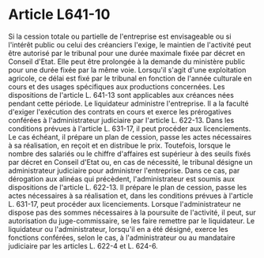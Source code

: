 # Article L641-10

Si la cession totale ou partielle de l'entreprise est envisageable ou si l'intérêt public ou celui des créanciers l'exige, le maintien de l'activité peut être autorisé par le tribunal pour une durée maximale fixée par décret en Conseil d'Etat. Elle peut être prolongée à la demande du ministère public pour une durée fixée par la même voie. Lorsqu'il s'agit d'une exploitation agricole, ce délai est fixé par le tribunal en fonction de l'année culturale en cours et des usages spécifiques aux productions concernées. Les dispositions de l'article L. 641-13 sont applicables aux créances nées pendant cette période.   Le liquidateur administre l'entreprise. Il a la faculté d'exiger l'exécution des contrats en cours et exerce les prérogatives conférées à l'administrateur judiciaire par l'article L. 622-13.   Dans les conditions prévues à l'article L. 631-17, il peut procéder aux licenciements.   Le cas échéant, il prépare un plan de cession, passe les actes nécessaires à sa réalisation, en reçoit et en distribue le prix.   Toutefois, lorsque le nombre des salariés ou le chiffre d'affaires est supérieur à des seuils fixés par décret en Conseil d'Etat ou, en cas de nécessité, le tribunal désigne un administrateur judiciaire pour administrer l'entreprise. Dans ce cas, par dérogation aux alinéas qui précèdent, l'administrateur est soumis aux dispositions de l'article L. 622-13. Il prépare le plan de cession, passe les actes nécessaires à sa réalisation et, dans les conditions prévues à l'article L. 631-17, peut procéder aux licenciements.   Lorsque l'administrateur ne dispose pas des sommes nécessaires à la poursuite de l'activité, il peut, sur autorisation du juge-commissaire, se les faire remettre par le liquidateur.   Le liquidateur ou l'administrateur, lorsqu'il en a été désigné, exerce les fonctions conférées, selon le cas, à l'administrateur ou au mandataire judiciaire par les articles L. 622-4 et L. 624-6.